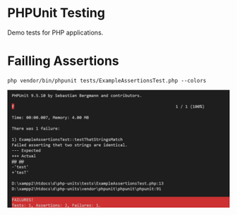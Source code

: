 # PHPUnit Testing

Demo tests for PHP applications.

# Failling Assertions

```
php vendor/bin/phpunit tests/ExampleAssertionsTest.php --colors
```

![Failling Assertions](failling-assertions.jpg)